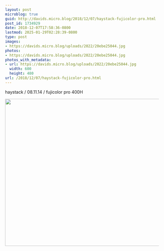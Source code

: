 ```yaml
---
layout: post
microblog: true
guid: http://davids.micro.blog/2018/12/07/haystack-fujicolor-pro.html
post_id: 1734929
date: 2018-12-07T17:58:36-0800
lastmod: 2025-01-29T02:28:39-0800
type: post
images:
- https://davids.micro.blog/uploads/2022/20ebe25044.jpg
photos:
- https://davids.micro.blog/uploads/2022/20ebe25044.jpg
photos_with_metadata:
- url: https://davids.micro.blog/uploads/2022/20ebe25044.jpg
  width: 600
  height: 480
url: /2018/12/07/haystack-fujicolor-pro.html
---
```

haystack / 08.11.14 / fujicolor pro 400H

<img src="/uploads/2022/20ebe25044.jpg" width="600" height="480" alt="">
